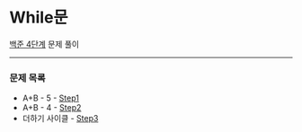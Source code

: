 # While문
[백준 4단계](https://www.acmicpc.net/step/2) 문제 풀이

---

### 문제 목록

- A+B - 5 - [Step1](https://github.com/StudyForCoding/BEAKJOON/tree/master/4_While/Step1/README.md)
- A+B - 4 - [Step2](https://github.com/StudyForCoding/BEAKJOON/tree/master/4_While/Step2/README.md)
- 더하기 사이클 - [Step3](https://github.com/StudyForCoding/BEAKJOON/tree/master/4_While/Step3/README.md)

